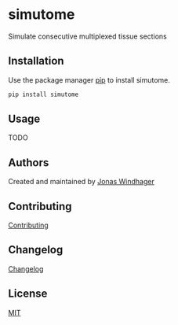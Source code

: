 # simutome

Simulate consecutive multiplexed tissue sections

## Installation

Use the package manager [pip](https://pip.pypa.io/en/stable/) to install simutome.

```bash
pip install simutome
```

## Usage

TODO

## Authors

Created and maintained by [Jonas Windhager](mailto:jonas.windhager@uzh.ch)

## Contributing

[Contributing](https://github.com/BodenmillerGroup/napari-imc/blob/main/CONTRIBUTING.md)

## Changelog

[Changelog](https://github.com/BodenmillerGroup/simutome/blob/main/CHANGELOG.md)

## License

[MIT](https://github.com/BodenmillerGroup/simutome/blob/main/LICENSE)
